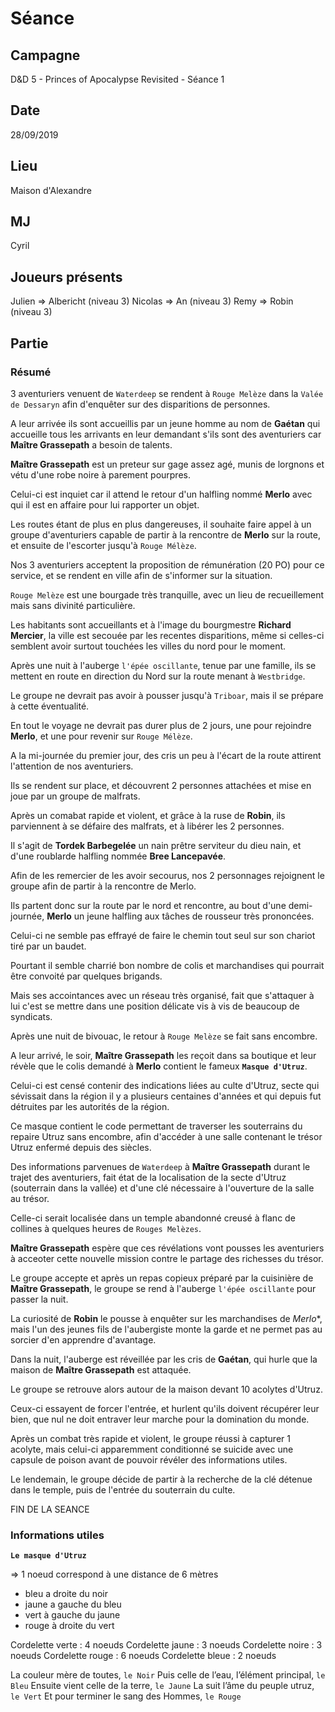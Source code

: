 # Séance

## Campagne

D&D 5 - Princes of Apocalypse Revisited - Séance 1

## Date

28/09/2019

## Lieu

Maison d'Alexandre

## MJ

Cyril

## Joueurs présents

Julien => Albericht (niveau 3)
Nicolas => An (niveau 3)
Remy => Robin (niveau 3)

## Partie

### Résumé

3 aventuriers venuent de `Waterdeep` se rendent à `Rouge Melèze` dans la `Valée de Dessaryn` afin d'enquêter sur des disparitions de personnes.

A leur arrivée ils sont accueillis par un jeune homme au nom de **Gaétan** qui accueille tous les arrivants en leur demandant s'ils sont des aventuriers car **Maître Grassepath** a besoin de talents.

**Maître Grassepath** est un preteur sur gage assez agé, munis de lorgnons et vétu d'une robe noire à parement pourpres.

Celui-ci est inquiet car il attend le retour d'un halfling nommé **Merlo** avec qui il est en affaire pour lui rapporter un objet.

Les routes étant de plus en plus dangereuses, il souhaite faire appel à un groupe d'aventuriers capable de partir à la rencontre de **Merlo** sur la route, et ensuite de l'escorter jusqu'à `Rouge Mélèze`.

Nos 3 aventuriers acceptent la proposition de rémunération (20 PO) pour ce service, et se rendent en ville afin de s'informer sur la situation.

`Rouge Melèze` est une bourgade très tranquille, avec un lieu de recueillement mais sans divinité particulière.

Les habitants sont accueillants et à l'image du bourgmestre **Richard Mercier**, la ville est secouée par les recentes disparitions, même si celles-ci semblent avoir surtout touchées les villes du nord pour le moment.

Après une nuit à l'auberge `l'épée oscillante`, tenue par une famille, ils se mettent en route en direction du Nord sur la route menant à `Westbridge`.

Le groupe ne devrait pas avoir à pousser jusqu'à `Triboar`, mais il se prépare à cette éventualité.

En tout le voyage ne devrait pas durer plus de 2 jours, une pour rejoindre **Merlo**, et une pour revenir sur `Rouge Mélèze`.

A la mi-journée du premier jour, des cris un peu à l'écart de la route attirent l'attention de nos aventuriers.

Ils se rendent sur place, et découvrent 2 personnes attachées et mise en joue par un groupe de malfrats.

Après un comabat rapide et violent, et grâce à la ruse de **Robin**, ils parviennent à se défaire des malfrats, et à libérer les 2 personnes.

Il s'agit de **Tordek Barbegelée** un nain prêtre serviteur du dieu nain, et d'une roublarde halfling nommée **Bree Lancepavée**.

Afin de les remercier de les avoir secourus, nos 2 personnages rejoignent le groupe afin de partir à la rencontre de Merlo.

Ils partent donc sur la route par le nord et rencontre, au bout d'une demi-journée, **Merlo** un jeune halfling aux tâches de rousseur très prononcées.

Celui-ci ne semble pas effrayé de faire le chemin tout seul sur son chariot tiré par un baudet.

Pourtant il semble charrié bon nombre de colis et marchandises qui pourrait être convoité par quelques brigands.

Mais ses accointances avec un réseau très organisé, fait que s'attaquer à lui c'est se mettre dans une position délicate vis à vis de beaucoup de syndicats.

Après une nuit de bivouac, le retour à `Rouge Melèze` se fait sans encombre.

A leur arrivé, le soir, **Maître Grassepath** les reçoit dans sa boutique et leur révèle que le colis demandé à **Merlo** contient le fameux **`Masque d'Utruz`**.

Celui-ci est censé contenir des indications liées au culte d'Utruz, secte qui sévissait dans la région il y a plusieurs centaines d'années et qui depuis fut détruites par les autorités de la région.

Ce masque contient le code permettant de traverser les souterrains du repaire Utruz sans encombre, afin d'accéder à une salle contenant le trésor Utruz enfermé depuis des siècles.

Des informations parvenues de `Waterdeep` à **Maître Grassepath** durant le trajet des aventuriers, fait état de la localisation de la secte d'Utruz (souterrain dans la vallée) et d'une clé nécessaire à l'ouverture de la salle au trésor.

Celle-ci serait localisée dans un temple abandonné creusé à flanc de collines à quelques heures de `Rouges Melèzes`.

**Maître Grassepath** espère que ces révélations vont pousses les aventuriers à acceoter cette nouvelle mission contre le partage des richesses du trésor.

Le groupe accepte et après un repas copieux préparé par la cuisinière de **Maître Grassepath**, le groupe se rend à l'auberge `l'épée oscillante` pour passer la nuit.

La curiosité de **Robin** le pousse à enquêter sur les marchandises de *Merlo**, mais l'un des jeunes fils de l'aubergiste monte la garde et ne permet pas au sorcier d'en apprendre d'avantage.

Dans la nuit, l'auberge est réveillée par les cris de **Gaétan**, qui hurle que la maison de **Maître Grassepath** est attaquée.

Le groupe se retrouve alors autour de la maison devant 10 acolytes d'Utruz.

Ceux-ci essayent de forcer l'entrée, et hurlent qu'ils doivent récupérer leur bien, que nul ne doit entraver leur marche pour la domination du monde.

Après un combat très rapide et violent, le groupe réussi à capturer 1 acolyte, mais celui-ci apparemment conditionné se suicide avec une capsule de poison avant de pouvoir révéler des informations utiles.

Le lendemain, le groupe décide de partir à la recherche de la clé détenue dans le temple, puis de l'entrée du souterrain du culte.

FIN DE LA SEANCE

### Informations utiles

**`Le masque d'Utruz`**

=> 1 noeud correspond à une distance de 6 mètres

- bleu a droite du noir
- jaune a gauche du bleu
- vert à gauche du jaune
- rouge à droite du vert

Cordelette verte : 4 noeuds
Cordelette jaune : 3 noeuds
Cordelette noire : 3 noeuds
Cordelette rouge : 6 noeuds
Cordelette bleue : 2 noeuds

La couleur mère de toutes, `le Noir`
Puis celle de l’eau, l’élément principal, `le Bleu`
Ensuite vient celle de la terre, `le Jaune`
La suit l’âme du peuple utruz, `le Vert`
Et pour terminer le sang des Hommes, `le Rouge`